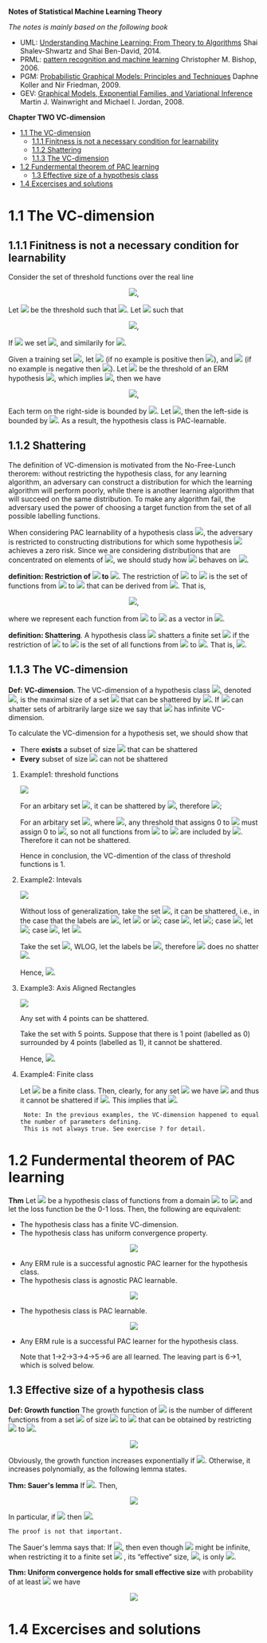 **Notes of Statistical Machine Learning Theory**

*The notes is mainly based on the following book*

- UML: [Understanding Machine Learning: From Theory to Algorithms](https://www.cs.huji.ac.il/~shais/UnderstandingMachineLearning/understanding-machine-learning-theory-algorithms.pdf)  Shai Shalev-Shwartz and Shai Ben-David, 2014.
- PRML: [pattern recognition and machine learning](http://users.isr.ist.utl.pt/~wurmd/Livros/school/Bishop%20-%20Pattern%20Recognition%20And%20Machine%20Learning%20-%20Springer%20%202006.pdf) Christopher M. Bishop, 2006.
- PGM: [Probabilistic Graphical Models: Principles and Techniques](https://mitpress.mit.edu/books/probabilistic-graphical-models) Daphne Koller and Nir Friedman, 2009.
- GEV: [Graphical Models, Exponential Families, and Variational Inference](https://people.eecs.berkeley.edu/~wainwrig/Papers/WaiJor08_FTML.pdf) Martin J. Wainwright and Michael I. Jordan, 2008.

**Chapter TWO VC-dimension**


- [1.1 The VC-dimension](#11-the-vc-dimension)
  - [1.1.1 Finitness is not a necessary condition for learnability](#111-finitness-is-not-a-necessary-condition-for-learnability)
  - [1.1.2 Shattering](#112-shattering)
  - [1.1.3 The VC-dimension](#113-the-vc-dimension)
- [1.2 Fundermental theorem of PAC learning](#12-fundermental-theorem-of-pac-learning)
  - [1.3 Effective size of a hypothesis class](#13-effective-size-of-a-hypothesis-class)
- [1.4 Excercises and solutions](#14-excercises-and-solutions)

# 1.1 The VC-dimension

## 1.1.1 Finitness is not a necessary condition for learnability

Consider the set of threshold functions over the real line

<div align=center>
<img src=http://latex.codecogs.com/gif.latex?\mathcal{H}%3D\{h_a(x)%3D\mathbb{I}_{[x\leq%20a]},a\in\mathbb{R}\}>,
</div align=center>

Let <img src=http://latex.codecogs.com/gif.latex?a^*> be the threshold such that <img src=http://latex.codecogs.com/gif.latex?L_\mathcal{D}(h^*)%3D0>. Let <img src=http://latex.codecogs.com/gif.latex?a_0%3Ca^*%3Ca_1> such that

<div align=center>
<img src=http://latex.codecogs.com/gif.latex?\mathop{\mathbb{P}}\limits_{x\sim\mathcal{D}_x}[x\in(a_0,a^*)]%3D\mathop{\mathbb{P}}\limits_{x\sim\mathcal{D}_x}[x\in(a^*,a_1)]%3D\epsilon>,
</div align=center>

If <img src=http://latex.codecogs.com/gif.latex?\mathcal{D}_x(-\infty,a^*)\leq\epsilon> we set <img src=http://latex.codecogs.com/gif.latex?a_0%3D-\infty>, and similarily for <img src=http://latex.codecogs.com/gif.latex?a_1>.

Given a training set <img src=http://latex.codecogs.com/gif.latex?S>, let <img src=http://latex.codecogs.com/gif.latex?b_0%3D\max\{x:(x,1)\in%20S\}> (if no example is positive then <img src=http://latex.codecogs.com/gif.latex?b_0%3D-\infty>), and <img src=http://latex.codecogs.com/gif.latex?b_1%3D\min\{x:(x,0)\in%20S\}> (if no example is negative then <img src=http://latex.codecogs.com/gif.latex?b_1%3D\infty>). Let <img src=http://latex.codecogs.com/gif.latex?b_S> be the threshold of an ERM hypothesis <img src=http://latex.codecogs.com/gif.latex?h_S>, which implies <img src=http://latex.codecogs.com/gif.latex?b_S\in(b_0,b_1)>, then we have

<div align=center>
<img src=http://latex.codecogs.com/gif.latex?\mathop{\mathbb{P}}\limits_{S\sim\mathcal{D}^m}[L_\mathcal{D}(h_S)%3C\epsilon]\leq\mathop{\mathbb{P}}\limits_{S\sim\mathcal{D}^m}[b_0%3Ca_0]+\mathop{\mathbb{P}}\limits_{S\sim\mathcal{D}^m}[b_1%3Ea_1]>,
</div align=center>

Each term on the right-side is bounded by <img src=http://latex.codecogs.com/gif.latex?(1-\epsilon)^m\leq%20e^{-\epsilon%20m}>. Let <img src=http://latex.codecogs.com/gif.latex?m%3E\log(2/\delta)/\epsilon>, then the left-side is bounded by <img src=http://latex.codecogs.com/gif.latex?\delta>. As a result, the hypothesis class is PAC-learnable.

## 1.1.2 Shattering

The definition of VC-dimension is motivated from the No-Free-Lunch therorem: without restricting the hypothesis class, for any learning algorithm, an adversary can construct a distribution for which the learning algorithm will perform poorly, while there is another learning algorithm that will succeed on the same distribution. To make any algorithm fail, the adversary used the power of choosing a target function from the set of all possible labelling functions.

When considering PAC learnability of a hypothesis class <img src=http://latex.codecogs.com/gif.latex?\mathcal{H}>, the adversary is restricted to constructing distributions for which some hypothesis <img src=http://latex.codecogs.com/gif.latex?h\in\mathcal{H}> achieves a zero risk. Since we are considering distributions that are concentrated on elements of <img src=http://latex.codecogs.com/gif.latex?C>, we should study how <img src=http://latex.codecogs.com/gif.latex?h\in\mathcal{H}> behaves on <img src=http://latex.codecogs.com/gif.latex?C>.

**definition: Restriction of <img src=http://latex.codecogs.com/gif.latex?\mathcal{H}> to <img src=http://latex.codecogs.com/gif.latex?C>**. The restriction of <img src=http://latex.codecogs.com/gif.latex?\mathcal{H}> to <img src=http://latex.codecogs.com/gif.latex?C> is the set of functions from <img src=http://latex.codecogs.com/gif.latex?C> to <img src=http://latex.codecogs.com/gif.latex?\{0,1\}> that can be derived from <img src=http://latex.codecogs.com/gif.latex?\mathcal{H}>. That is,

<div align=center>
<img src=http://latex.codecogs.com/gif.latex?\mathcal{H}_C%3D\{(h(c_1),\cdots,h(c_m)):h\in\mathcal{H}\}>,
</div align=center>

where we represent each function from <img src=http://latex.codecogs.com/gif.latex?C> to <img src=http://latex.codecogs.com/gif.latex?\{0,1\}> as a vector in <img src=http://latex.codecogs.com/gif.latex?\{0,1\}^{|C|}>.

**definition: Shattering**. A hypothesis class <img src=http://latex.codecogs.com/gif.latex?\mathcal{H}> shatters a finite set <img src=http://latex.codecogs.com/gif.latex?C\in\mathcal{X}> if the restriction of <img src=http://latex.codecogs.com/gif.latex?\mathcal{H}> to <img src=http://latex.codecogs.com/gif.latex?C> is the set of all functions from <img src=http://latex.codecogs.com/gif.latex?C> to <img src=http://latex.codecogs.com/gif.latex?\{0,1\}>. That is, <img src=http://latex.codecogs.com/gif.latex?|\mathcal{H}_C|%3D2^{|C|}>.

## 1.1.3 The VC-dimension

**Def: VC-dimension**. The VC-dimension of a hypothesis class <img src=http://latex.codecogs.com/gif.latex?\mathcal{H}>, denoted <img src=http://latex.codecogs.com/gif.latex?\text{VCdim}(\mathcal{H})>, is the maximal size of a set <img src=http://latex.codecogs.com/gif.latex?C\subset\mathcal{X}> that can be shattered by <img src=http://latex.codecogs.com/gif.latex?\mathcal{H}>. If <img src=http://latex.codecogs.com/gif.latex?\mathcal{H}> can shatter sets of arbitrarily large size we say that <img src=http://latex.codecogs.com/gif.latex?\mathcal{H}> has infinite VC-dimension.

To calculate the VC-dimension for a hypothesis set, we should show that

  - There **exists** a subset of size <img src=http://latex.codecogs.com/gif.latex?d> that can be shattered
  - **Every** subset of size <img src=http://latex.codecogs.com/gif.latex?d+1> can not be shattered

1. Example1: threshold functions

    <img src=http://latex.codecogs.com/gif.latex?\mathcal{H}%3D\{\mathbb{I}_{x\leq%20a}:a\in\mathbb{R}\}>
  
    For an arbitary set <img src=http://latex.codecogs.com/gif.latex?\{c\}>, it can be shattered by <img src=http://latex.codecogs.com/gif.latex?\mathcal{H}>, therefore <img src=http://latex.codecogs.com/gif.latex?\text{VCdim}(\mathcal{H})\geq%201>;

    For an arbitary set <img src=http://latex.codecogs.com/gif.latex?\{c_1,c_2\}>, where <img src=http://latex.codecogs.com/gif.latex?c_1\leq%20c_2>, any threshold that assigns 0 to <img src=http://latex.codecogs.com/gif.latex?c_1> must assign 0 to <img src=http://latex.codecogs.com/gif.latex?c_2>, so not all functions from <img src=http://latex.codecogs.com/gif.latex?\mathcal{C}> to <img src=http://latex.codecogs.com/gif.latex?\{0,1\}> are included by <img src=http://latex.codecogs.com/gif.latex?\mathcal{H}_C>. Therefore it can not be shattered.

    Hence in conclusion, the VC-dimention of the class of threshold functions is 1.

2. Example2: Intevals

    <img src=http://latex.codecogs.com/gif.latex?\mathcal{H}%3D\{\mathbb{I}_{x\in(a,b)}:a%3Cb,a,b\in\mathbb{R}\}>

    Without loss of generalization, take the set <img src=http://latex.codecogs.com/gif.latex?C%3D\{1,2\}>, it can be shattered, i.e., in the case that the labels are <img src=http://latex.codecogs.com/gif.latex?(0,0)>, let <img src=http://latex.codecogs.com/gif.latex?a%3E2> or <img src=http://latex.codecogs.com/gif.latex?b%3C1>; case <img src=http://latex.codecogs.com/gif.latex?(0,1)>, let <img src=http://latex.codecogs.com/gif.latex?a%3C2%3Cb>; case <img src=http://latex.codecogs.com/gif.latex?(1,0)>, let <img src=http://latex.codecogs.com/gif.latex?a%3C1%3Cb%3C2>; case <img src=http://latex.codecogs.com/gif.latex?(1,1)>, let <img src=http://latex.codecogs.com/gif.latex?a%3C1,b%3E2>.

    Take the set <img src=http://latex.codecogs.com/gif.latex?C%3D\{c_1,c_2,c_3\}>, WLOG, let the labels be  <img src=http://latex.codecogs.com/gif.latex?(1,0,1)>, therefore <img src=http://latex.codecogs.com/gif.latex?\mathcal{H}> does no shatter  <img src=http://latex.codecogs.com/gif.latex?C>.

    Hence, <img src=http://latex.codecogs.com/gif.latex?\text{VCdim}(\mathcal{H})%3D2>.

3. Example3: Axis Aligned Rectangles

    <img src=http://latex.codecogs.com/gif.latex?\mathcal{H}%3D\{\mathbb{I}_{a_1\leq%20x_1\leq%20a_2,b_1\leq%20x_2\leq%20b_2)}:a_1%3Ca_2,b_1%3Cb_2\}>

    Any set with 4 points can be shattered.

    Take the set with 5 points. Suppose that there is 1 point (labelled as 0) surrounded by 4 points (labelled as 1), it cannot be shattered.

    Hence, <img src=http://latex.codecogs.com/gif.latex?\text{VCdim}(\mathcal{H})%3D4>.

4. Example4: Finite class

    Let <img src=http://latex.codecogs.com/gif.latex?\mathcal{H}> be a finite class. Then, clearly, for any set  <img src=http://latex.codecogs.com/gif.latex?C> we have <img src=http://latex.codecogs.com/gif.latex?|\mathcal{H}_C|\leq|\mathcal{H}|> and thus it cannot be shattered if <img src=http://latex.codecogs.com/gif.latex?|\mathcal{H}|%3C2^{|C|}>. This implies that <img src=http://latex.codecogs.com/gif.latex?\text{VCdim}(\mathcal{H})%3C\log_2|\mathcal{H}|>.

        Note: In the previous examples, the VC-dimension happened to equal the number of parameters defining. 
        This is not always true. See exercise ? for detail.

# 1.2 Fundermental theorem of PAC learning

**Thm** Let <img src=http://latex.codecogs.com/gif.latex?\mathcal{H}> be a hypothesis class of functions from a domain <img src=http://latex.codecogs.com/gif.latex?\mathcal{X}> to <img src=http://latex.codecogs.com/gif.latex?\{0,1\}> and let the loss function be the 0-1 loss. Then, the following are equivalent:

 - The hypothesis class has a finite VC-dimension.
 - The hypothesis class has uniform convergence property.

<div align=center>
<img src=http://latex.codecogs.com/gif.latex?m_\mathcal{H}^{UC}(\epsilon,\delta)%3DO\left(\frac{d+\log(1/\delta)}{\epsilon^2}\right)>
</div align=center>

 - Any ERM rule is a successful agnostic PAC learner for the hypothesis class.
 - The hypothesis class is agnostic PAC learnable.

<div align=center>
<img src=http://latex.codecogs.com/gif.latex?m_\mathcal{H}(\epsilon,\delta)%3DO\left(\frac{d+\log(1/\delta)}{\epsilon^2}\right)>
</div align=center>

 - The hypothesis class is PAC learnable.

<div align=center>
<img src=http://latex.codecogs.com/gif.latex?m_\mathcal{H}(\epsilon,\delta)%3DO\left(\frac{d\log(1/\epsilon)+\log(1/\delta)}{\epsilon}\right)>
</div align=center>

 - Any ERM rule is a successful PAC learner for the hypothesis class.

    Note that 1->2->3->4->5->6 are all learned. The leaving part is 6->1, which is solved below.

## 1.3 Effective size of a hypothesis class

**Def: Growth function** The growth function of <img src=http://latex.codecogs.com/gif.latex?\mathcal{H}> is the number of different functions from a set <img src=http://latex.codecogs.com/gif.latex?C> of size <img src=http://latex.codecogs.com/gif.latex?m> to <img src=http://latex.codecogs.com/gif.latex?\{0,1\}> that can be obtained by restricting <img src=http://latex.codecogs.com/gif.latex?\mathcal{H}> to <img src=http://latex.codecogs.com/gif.latex?C>.

<div align=center>
<img src=http://latex.codecogs.com/gif.latex?\tau_\mathcal{H}(m)%3D\max_{C\in\mathcal{X}:|C|%3Dm}|\mathcal{H}_C|>
</div align=center>

Obviously, the growth function increases exponentially if <img src=http://latex.codecogs.com/gif.latex?m\leq\text{VCdim}(\mathcal{H})>. Otherwise, it increases polynomially, as the following lemma states.

**Thm: Sauer's lemma** If <img src=http://latex.codecogs.com/gif.latex?\text{VCdim}\leq%20d%3C\infty>. Then,

<div align=center>
<img src=http://latex.codecogs.com/gif.latex?\forall%3Dm,\tau_\mathcal{H}(m)\leq\sum_{i%3D0}^d\binom{m}{i}>
</div align=center>

In particular, if <img src=http://latex.codecogs.com/gif.latex?m%3Ed+1> then <img src=http://latex.codecogs.com/gif.latex?\tau_\mathcal{H}(m)\leq(em/d)^d>.

    The proof is not that important.

The Sauer's lemma says that: If <img src=http://latex.codecogs.com/gif.latex?\text{VCdim}(\mathcal{H})%3Dd>, then even though <img src=http://latex.codecogs.com/gif.latex?\mathcal{H}> might be infinite, when restricting it to a finite set <img src=http://latex.codecogs.com/gif.latex?C\in\mathcal{X}> , its “effective” size, <img src=http://latex.codecogs.com/gif.latex?H_C>, is only <img src=http://latex.codecogs.com/gif.latex?O(|C|^d)>.

**Thm: Uniform convergence holds for small effective size** with probability of at least <img src=http://latex.codecogs.com/gif.latex?1-\delta> we have

<div align=center>
<img src=http://latex.codecogs.com/gif.latex?|L_\mathcal{D}(h)-L_S(h)|\leq\frac{4+\sqrt{\log(\tau_\mathcal{H}(2m))}}{\delta\sqrt{2m}}>
</div align=center>

# 1.4 Excercises and solutions